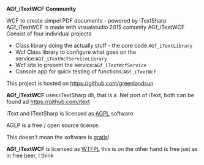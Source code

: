 <p><strong>AGf_iTextWCF  Community</strong></p>
WCF to create simpel PDF documents - powered by iTextSharp
AGf_iTextWCF is made with visualstudio 2015 comunity
AGf_iTextWCF Consist of four individual projects 
<ul>
  <li>Class library doing the actually stuff - the core code:<code>AGf_iTextLibrary</code></li>
  <li>Wcf Class library to configure what goes on the service:<code>AGf_iTextWcfServiceLibrary</code></li>
  <li>Wcf site to present the service:<code>AGf_iTextWcfService</code></li>
  <li>Console app for quick testing of functions:<code>AGf_iTextWcf</code></li>
</ul>
<p>
  This project is hosted on
  <a href="https://girhub.com/greenlandsun">https://github.com/greenlandsun</a>
</p>
<p><strong>AGf_iTextWCF</strong> uses iTextSharp dll, that is a .Net port of iText, both can be found ad <a href="https://github.com/itext">https://github.com/itext</a></p>
<p>iText and ITextSharp is licensed as <a href="https://github.com/itext/itextsharp/blob/develop/LICENSE.md">AGPL</a> software</p>
<p>AGLP is a free / open source license.</p> 
<p>This doesn't mean the software is <a href="https://en.wikipedia.org/wiki/Gratis_versus_libre" rel="nofollow">gratis</a>!</p>
<p><strong>AGf_iTextWCF</strong> is licensed as <a href="/LICENSE.md">WTFPL</a> this is on the other hand is free just as in free beer, I think</p>
